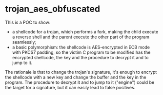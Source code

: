 # trojan_aes_obfuscated
This is a POC to show:

- a shellcode for a trojan, which performs a fork, making the child execute a reverse shell and the parent execute the other part of the program seamlessly;
- a basic polymorphism: the shellcode is AES-encrypted in ECB mode with PKCS7 padding, so the victim C program to be modified has the encrypted shellcode, the key and the procedure to decrypt it and to jump to it.

The rationale is that to change the trojan's signature, it's enough to encrypt the shellcode with a new key and change the buffer and the key in the program. The procedure to decrypt it and to jump to it ("engine") could be the target for a signature, but it can easily lead to false positives. 
